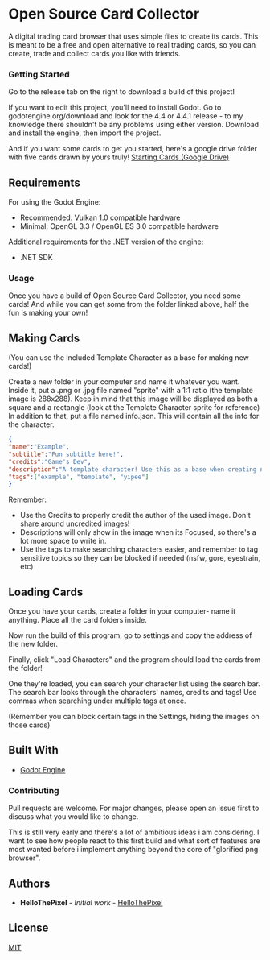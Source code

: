 # Open Source Card Collector

A digital trading card browser that uses simple files to create its cards. This is meant to be a free and open alternative to real trading cards, so you can create, trade and collect cards you like with friends.

### Getting Started

Go to the release tab on the right to download a build of this project!

If you want to edit this project, you'll need to install Godot. Go to godotengine.org/download and look for the 4.4 or 4.4.1 release - to my knowledge there shouldn't be any problems using either version. Download and install the engine, then import the project.

And if you want some cards to get you started, here's a google drive folder with five cards drawn by yours truly! [Starting Cards (Google Drive)](https://drive.google.com/drive/folders/1cQIi5QAIVI3DZ2Ajb1G3zAy2T-qoDVkT?usp=sharing)

## Requirements

For using the Godot Engine:

* Recommended: Vulkan 1.0 compatible hardware
* Minimal: OpenGL 3.3 / OpenGL ES 3.0 compatible hardware

Additional requirements for the .NET version of the engine:

* .NET SDK

### Usage

Once you have a build of Open Source Card Collector, you need some cards! And while you can get some from the folder linked above, half the fun is making your own!

## Making Cards

(You can use the included Template Character as a base for making new cards!)

Create a new folder in your computer and name it whatever you want. Inside it, put a .png or .jpg file named "sprite" with a 1:1 ratio (the template image is 288x288). Keep in mind that this image will be displayed as both a square and a rectangle (look at the Template Character sprite for reference)
In addition to that, put a file named info.json. This will contain all the info for the character.
```json
{
"name":"Example",
"subtitle":"Fun subtitle here!",
"credits":"Game's Dev",
"description":"A template character! Use this as a base when creating new characters!",
"tags":["example", "template", "yipee"]
}
```
Remember:
* Use the Credits to properly credit the author of the used image. Don't share around uncredited images!
* Descriptions will only show in the image when its Focused, so there's a lot more space to write in.
* Use the tags to make searching characters easier, and remember to tag sensitive topics so they can be blocked if needed (nsfw, gore, eyestrain, etc)

## Loading Cards

Once you have your cards, create a folder in your computer- name it anything.  Place all the card folders inside.

Now run the build of this program, go to settings and copy the address of the new folder.

Finally, click "Load Characters" and the program should load the cards from the folder!

One they're loaded, you can search your character list using the search bar. The search bar looks through the characters' names, credits and tags! Use commas when searching under multiple tags at once.

(Remember you can block certain tags in the Settings, hiding the images on those cards)

## Built With

* [Godot Engine](https://godotengine.org/download)

### Contributing

Pull requests are welcome. For major changes, please open an issue first to discuss what you would like to change.

This is still very early and there's a lot of ambitious ideas i am considering. I want to see how people react to this first build and what sort of features are most wanted before i implement anything beyond the core of "glorified png browser".

## Authors

* **HelloThePixel** - *Initial work* - [HelloThePixel](https://github.com/HelloThePixel)

## License

[MIT](https://choosealicense.com/licenses/mit/)

